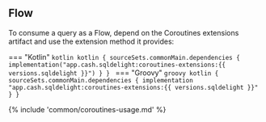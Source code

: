 ## Flow

To consume a query as a Flow, depend on the Coroutines extensions artifact and use the extension method it provides:

=== "Kotlin"
    ```kotlin
    kotlin {
      sourceSets.commonMain.dependencies {
        implementation("app.cash.sqldelight:coroutines-extensions:{{ versions.sqldelight }}")
      }
    }
    ```
=== "Groovy"
    ```groovy
    kotlin {
      sourceSets.commonMain.dependencies {
        implementation "app.cash.sqldelight:coroutines-extensions:{{ versions.sqldelight }}"
      }
    }
    ```

{% include 'common/coroutines-usage.md' %}
